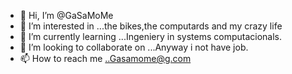 - 👋 Hi, I’m @GaSaMoMe
- 👀 I’m interested in ...the bikes,the computards  and my crazy life
- 🌱 I’m currently learning ...Ingeniery in systems computacionals.
- 💞️ I’m looking to collaborate on ...Anyway i not have  job.
- 📫 How to reach me ..Gasamome@g.com


<!---
GaSaMoMe/GaSaMoMe is a ✨ special ✨ repository because its `README.md` (this file) appears on your GitHub profile.
You can click the Preview link to take a look at your changes.
--->
